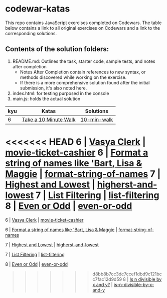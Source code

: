 # codewar-katas

This repo contains JavaScript exercises completed on Codewars.
The table below contains a link to all original exercises on Codewars and a link to the corresponding solutions.

## Contents of the solution folders:
1. README.md: Outlines the task, starter code, sample tests, and notes after completion
    * Notes After Completion contain references to new syntax, or methods discovered while working on the exercise.
    * If there is a more comprehensive solution found after the initial submission, it's also noted here.
2. index.html: for testing purposed in the console
3. main.js: holds the actual solution

kyu | Katas | Solutions
---- | ------- | -------
6 | [Take a 10 Minute Walk](https://www.codewars.com/kata/54da539698b8a2ad76000228) | [10-min-walk](https://github.com/rcsima7/codewar-katas/blob/master/01-lab-js-odd-or-even/main.js)
<<<<<<< HEAD
6 | [Vasya Clerk](https://www.codewars.com/kata/555615a77ebc7c2c8a0000b8) | [movie-ticket-cashier](https://github.com/rcsima7/codewar-katas/blob/master/movie-ticket-cashier/main.js)
6 | [Format a string of names like 'Bart, Lisa & Maggie](https://www.codewars.com/kata/53368a47e38700bd8300030d) | [format-string-of-names](https://github.com/rcsima7/codewar-katas/blob/master/format-string-of-names/main.js)
7 | [Highest and Lowest](https://www.codewars.com/kata/554b4ac871d6813a03000035) | [higherst-and-lowest](https://github.com/rcsima7/codewar-katas/blob/master/highest-and-lowest/2nd-try/main.js)
7 | [List Filtering](https://www.codewars.com/kata/53dbd5315a3c69eed20002dd) | [list-filtering](https://github.com/rcsima7/codewar-katas/blob/master/list-filtering/1st-try/main.js)
8 | [Even or Odd](https://www.codewars.com/kata/53da3dbb4a5168369a0000fe) | [even-or-odd](https://github.com/rcsima7/codewar-katas/blob/master/even-or-odd/main.js)
=======

6 | [Vasya Clerk](https://www.codewars.com/kata/555615a77ebc7c2c8a0000b8) | [movie-ticket-cashier](https://github.com/rcsima7/codewar-katas/blob/master/movie-ticket-cashier/main.js)

6 | [Format a string of names like 'Bart, Lisa & Maggie](https://www.codewars.com/kata/53368a47e38700bd8300030d) | [format-string-of-names](https://github.com/rcsima7/codewar-katas/blob/master/format-string-of-names/main.js)

7 | [Highest and Lowest](https://www.codewars.com/kata/554b4ac871d6813a03000035) | [higherst-and-lowest](https://github.com/rcsima7/codewar-katas/blob/master/highest-and-lowest/2nd-try/main.js)

7 | [List Filtering](https://www.codewars.com/kata/53dbd5315a3c69eed20002dd) | [list-filtering](https://github.com/rcsima7/codewar-katas/blob/master/list-filtering/1st-try/main.js)

8 | [Even or Odd](https://www.codewars.com/kata/53da3dbb4a5168369a0000fe) | [even-or-odd](https://github.com/rcsima7/codewar-katas/blob/master/even-or-odd/main.js)

>>>>>>> d8bb8b7cc3dc7ccef1dbd9c121bcc7fac12d9d59
8 | [Is n divisible by x and y?](https://www.codewars.com/kata/5545f109004975ea66000086) | [is-n-divisible-by-x-and-y](https://github.com/rcsima7/codewar-katas/blob/master/is-n-divisible-by-x-and-y/main.js)